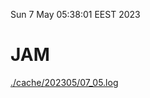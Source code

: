 Sun  7 May 05:38:01 EEST 2023
# JAM
<a href='./cache/202305/07_05.log'>./cache/202305/07_05.log</a>
